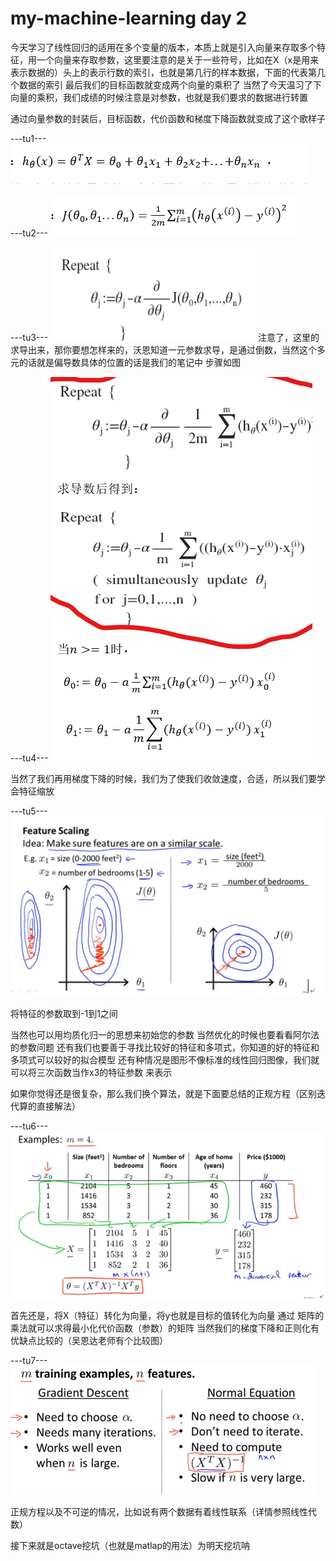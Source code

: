 # my-machine-learning day 2
今天学习了线性回归的适用在多个变量的版本，本质上就是引入向量来存取多个特征，用一个向量来存取参数，这里要注意的是关于一些符号，比如在X（x是用来表示数据的）头上的表示行数的索引，也就是第几行的样本数据，下面的代表第几个数据的索引
最后我们的目标函数就变成两个向量的乘积了
当然了今天温习了下向量的乘积，我们成绩的时候注意是对参数，也就是我们要求的数据进行转置

通过向量参数的封装后，目标函数，代价函数和梯度下降函数就变成了这个歌样子


---tu1---
![Image text](https://github.com/Zr3Lm9Yh/my-machine-learning/blob/master/day%20two/img-day2/tu1.PNG)

---tu2---
![Image text](https://github.com/Zr3Lm9Yh/my-machine-learning/blob/master/day%20two/img-day2/tu2.PNG)

---tu3---
![ad](https://github.com/Zr3Lm9Yh/my-machine-learning/blob/master/day%20two/img-day2/tu3.PNG)
注意了，这里的求导出来，那你要想怎样来的，沃恩知道一元参数求导，是通过倒数，当然这个多元的话就是偏导数具体的位置的话是我们的笔记中
步骤如图


---tu4---
![ad](https://github.com/Zr3Lm9Yh/my-machine-learning/blob/master/day%20two/img-day2/tu4.PNG)

当然了我们再用梯度下降的时候，我们为了使我们收敛速度，合适，所以我们要学会特征缩放


---tu5---
![ad](https://github.com/Zr3Lm9Yh/my-machine-learning/blob/master/day%20two/img-day2/tu5.PNG)

将特征的参数取到-1到1之间

当然也可以用均质化归一的思想来初始您的参数
当然优化的时候也要看看阿尔法的参数问题
还有我们也要善于寻找比较好的特征和多项式，你知道的好的特征和多项式可以较好的拟合模型
还有种情况是图形不像标准的线性回归图像，我们就可以将三次函数当作x3的特征参数
来表示


如果你觉得还是很复杂，那么我们换个算法，就是下面要总结的正规方程（区别迭代算的直接解法）


---tu6---
![ad](https://github.com/Zr3Lm9Yh/my-machine-learning/blob/master/day%20two/img-day2/tu6.PNG)


首先还是，将X（特征）转化为向量，将y也就是目标的值转化为向量
通过 矩阵的乘法就可以求得最小化代价函数（参数）的矩阵
当然我们的梯度下降和正则化有优缺点比较的（吴恩达老师有个比较图）



---tu7---
![ad](https://github.com/Zr3Lm9Yh/my-machine-learning/blob/master/day%20two/img-day2/tu7.PNG)

正规方程以及不可逆的情况，比如说有两个数据有着线性联系（详情参照线性代数）

接下来就是octave挖坑（也就是matlap的用法）为明天挖坑呐

